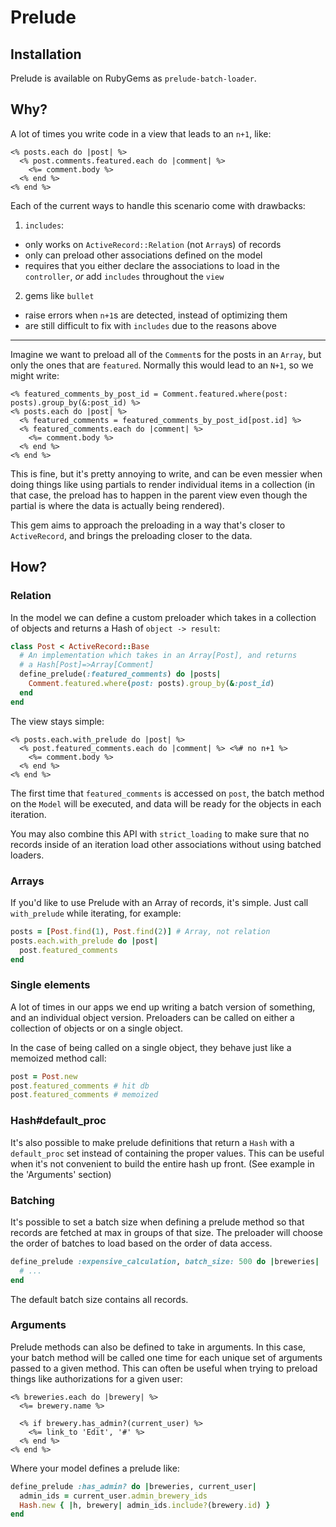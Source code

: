 # Prelude

## Installation

Prelude is available on RubyGems as `prelude-batch-loader`.

## Why?

A lot of times you write code in a view that leads to an `n+1`, like:

``` erb
<% posts.each do |post| %>
  <% post.comments.featured.each do |comment| %>
    <%= comment.body %>
  <% end %>
<% end %>
```

Each of the current ways to handle this scenario come with drawbacks:

1. `includes`:
  - only works on `ActiveRecord::Relation` (not `Array`s) of records
  - only can preload other associations defined on the model
  - requires that you either declare the associations to load in the `controller`, _or_ add `includes` throughout the `view`

2. gems like `bullet`
  - raise errors when `n+1`s are detected, instead of optimizing them
  - are still difficult to fix with `includes` due to the reasons above

---

Imagine we want to preload all of the `Comment`s for the posts in an `Array`,
but only the ones that are `featured`. Normally this would lead to an `N+1`,
so we might write:

``` erb
<% featured_comments_by_post_id = Comment.featured.where(post: posts).group_by(&:post_id) %>
<% posts.each do |post| %>
  <% featured_comments = featured_comments_by_post_id[post.id] %>
  <% featured_comments.each do |comment| %>
    <%= comment.body %>
  <% end %>
<% end %>
```

This is fine, but it's pretty annoying to write, and can be even messier when
doing things like using partials to render individual items in a collection (in
that case, the preload has to happen in the parent view even though the partial
is where the data is actually being rendered).

This gem aims to approach the preloading in a way that's closer to `ActiveRecord`,
and brings the preloading closer to the data.

## How?

### Relation

In the model we can define a custom preloader which takes in a collection of objects
and returns a Hash of `object -> result`:

``` ruby
class Post < ActiveRecord::Base
  # An implementation which takes in an Array[Post], and returns
  # a Hash[Post]=>Array[Comment]
  define_prelude(:featured_comments) do |posts|
    Comment.featured.where(post: posts).group_by(&:post_id)
  end
end
```

The view stays simple:

``` erb
<% posts.each.with_prelude do |post| %>
  <% post.featured_comments.each do |comment| %> <%# no n+1 %>
    <%= comment.body %>
  <% end %>
<% end %>
```

The first time that `featured_comments` is accessed on `post`, the batch method
on the `Model` will be executed, and data will be ready for the objects in each
iteration.

You may also combine this API with `strict_loading` to make sure that no records
inside of an iteration load other associations without using batched loaders.

### Arrays

If you'd like to use Prelude with an Array of records, it's simple. Just call
`with_prelude` while iterating, for example:

``` ruby
posts = [Post.find(1), Post.find(2)] # Array, not relation
posts.each.with_prelude do |post|
  post.featured_comments
end
```

### Single elements

A lot of times in our apps we end up writing a batch version of something, and
an individual object version. Preloaders can be called on either a collection
of objects or on a single object.

In the case of being called on a single object, they behave just like a
memoized method call:

``` ruby
post = Post.new
post.featured_comments # hit db
post.featured_comments # memoized
```

### Hash#default_proc

It's also possible to make prelude definitions that return a `Hash` with a
`default_proc` set instead of containing the proper values. This can be useful
when it's not convenient to build the entire hash up front. (See example in the
'Arguments' section)

### Batching

It's possible to set a batch size when defining a prelude method so that
records are fetched at max in groups of that size. The preloader will choose
the order of batches to load based on the order of data access.

``` ruby
define_prelude :expensive_calculation, batch_size: 500 do |breweries|
  # ...
end
```

The default batch size contains all records.

### Arguments

Prelude methods can also be defined to take in arguments. In this case, your
batch method will be called one time for each unique set of arguments passed
to a given method. This can often be useful when trying to preload things
like authorizations for a given user:

``` erb
<% breweries.each do |brewery| %>
  <%= brewery.name %>

  <% if brewery.has_admin?(current_user) %>
    <%= link_to 'Edit', '#' %>
  <% end %>
<% end %>
```

Where your model defines a prelude like:

``` ruby
define_prelude :has_admin? do |breweries, current_user|
  admin_ids = current_user.admin_brewery_ids
  Hash.new { |h, brewery| admin_ids.include?(brewery.id) }
end
```
